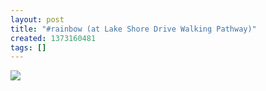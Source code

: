 ```yaml
---
layout: post
title: "#rainbow (at Lake Shore Drive Walking Pathway)"
created: 1373160481
tags: []
---
```

![](http://24.media.tumblr.com/81485e467864b68ce822cd39ec12d1b3/tumblr_mpjleqpMdt1rsr8w3o1_500.jpg)


